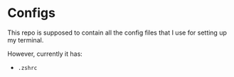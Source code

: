 # Configs
This repo is supposed to contain all the config files that I use for setting up my terminal.

However, currently it has:
- `.zshrc`
